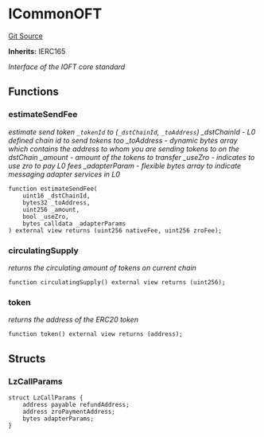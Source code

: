 # ICommonOFT
[Git Source](https://github.com/manifoldfinance/mevETH2/blob/b0e2069a5fc2dbba164002d348bd88f3539a53df/src/interfaces/ICommonOFT.sol)

**Inherits:**
IERC165

*Interface of the IOFT core standard*


## Functions
### estimateSendFee

*estimate send token `_tokenId` to (`_dstChainId`, `_toAddress`)
_dstChainId - L0 defined chain id to send tokens too
_toAddress - dynamic bytes array which contains the address to whom you are sending tokens to on the dstChain
_amount - amount of the tokens to transfer
_useZro - indicates to use zro to pay L0 fees
_adapterParam - flexible bytes array to indicate messaging adapter services in L0*


```solidity
function estimateSendFee(
    uint16 _dstChainId,
    bytes32 _toAddress,
    uint256 _amount,
    bool _useZro,
    bytes calldata _adapterParams
) external view returns (uint256 nativeFee, uint256 zroFee);
```

### circulatingSupply

*returns the circulating amount of tokens on current chain*


```solidity
function circulatingSupply() external view returns (uint256);
```

### token

*returns the address of the ERC20 token*


```solidity
function token() external view returns (address);
```

## Structs
### LzCallParams

```solidity
struct LzCallParams {
    address payable refundAddress;
    address zroPaymentAddress;
    bytes adapterParams;
}
```

